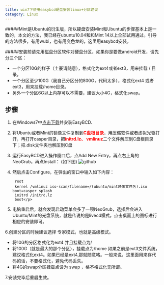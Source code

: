 ```yaml
---
title: win7下使用easybcd硬盘安装linux+分区建议
category: Linux
---
```



#####Mint是Ubuntu的衍生版，所以硬盘安装Mint和Ubuntu的步骤基本上是一致的，本文的方法，我已经在ubuntu10.04和和Mint 14以上全部试用通过。引导的方法很多，有用wubi，也有用变色龙的，这里用easybcd安装。

#####安装前请先用磁盘分区软件对硬盘分区，如果你是要做android开发，请先分三个区：

+ 一个分区10G的样子（土豪请随意），格式化为ext4或者ext3，用来挂载 / 目录。
+ 一个分区至少100G（我自己分区分的800G，代码太多），格式化ext4 或者ext3，用来挂载/home目录。
+ 另外一个分区6G以上内存可以不需要，建议大小4G，格式化swap。

步骤
-------------

1. 在Windows7中[点击下载](http://ftp-idc.pconline.com.cn/5b7cb8d32b9e31df505f20bc2f8f087c/pub/download/201010/EasyBCD_2.2.exe)并安装EasyBCD.

2.  将Ubuntu或者Mint的镜像文件复制到<strong><span style="COLOR: #ff0000">C盘根目录</span></strong>，用压缩软件或者虚拟光驱打开，再打开casper目录，把<strong><span style="COLOR: #ff0000">initrd.lz、 vmlinuz</span></strong>二个文件解压到C盘根目录下；把.disk文件夹也解压到C盘</p>

3. 运行EasyBCD进入操作窗口后，点Add New Entry，再点右上角的NeoGrub，再点Install：  (如下图)
![github](http://up.2cto.com/2012/0107/20120107044957237.jpg "Easy配制图")

4. 然后点击Configure，在弹出的窗口中输入如下内容：

		root
		kernel /vmlinuz iso-scan/filename=/(ubuntu/mint映像文件名).iso boot=casper splash
		initrd /initrd.lz
		boot</p>


5. 电脑重启后，就会发现启动菜单会多了一项NeoGrub，选择后会进入Ubuntu/Mint的光盘系统，就是传说的是livecd模式，点击桌面上的图标进行相应的安装即可。

6.创建分区的时候建议选择 专家模式，也就是高级模式。

+ 将10G的分区格式化为ext4 并且挂载点为/
+ 将100G（就是最大的那个分区），挂载点为/home 如果之前是ext3文件系统，建议格式化ext4。如果已经是ext4,那就随意咯。一般来说，这里面用来存代码的话，不要格式化，避免代码丢失。
+ 将4G的swap分区挂载点设为 swap ，格不格式化无所谓。

7.安装完毕后重启生效。
